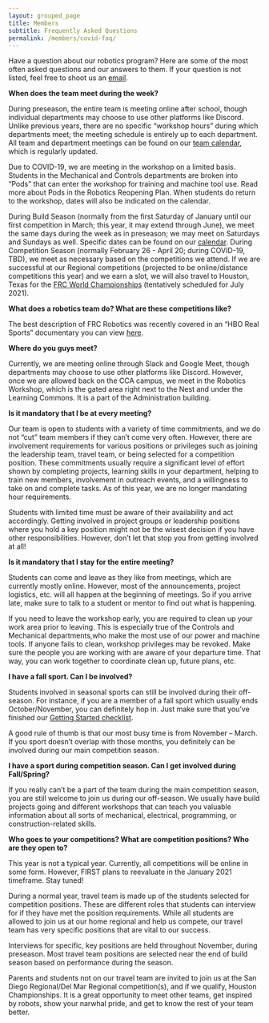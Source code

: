```yaml
---
layout: grouped_page
title: Members
subtitle: Frequently Asked Questions
permalink: /members/covid-faq/
---
```

Have a question about our robotics program? Here are some of the most often asked questions and our answers to them. If your question is not listed, feel free to shoot us an [email](http://team3128.org/contact/).  

**When does the team meet during the week?**

During preseason, the entire team is meeting online after school, though individual departments may choose to use other platforms like Discord. Unlike previous years, there are no specific “workshop hours” during which departments meet; the meeting schedule is entirely up to each department. All team and department meetings can be found on our [team calendar](http://team3128.org/members/calendar/), which is regularly updated.

Due to COVID-19, we are meeting in the workshop on a limited basis. Students in the Mechanical and Controls departments are broken into “Pods” that can enter the workshop for training and machine tool use. Read more about Pods in the Robotics Reopening Plan. When students do return to the workshop, dates will also be indicated on the calendar.

During Build Season (normally from the first Saturday of January until our first competition in March; this year, it may extend through June), we meet the same days during the week as in preseason; we may meet on Saturdays and Sundays as well. Specific dates can be found on our [calendar](http://team3128.org/members/calendar/).
During Competition Season (normally February 26 - April 20; during COVID-19, TBD), we meet as necessary based on the competitions we attend. If we are successful at our Regional competitions (projected to be online/distance competitions this year) and we earn a slot, we will also travel to Houston, Texas for the [FRC World Championships](https://www.firstchampionship.org/welcome) (tentatively scheduled for July 2021).
  

**What does a robotics team do? What are these competitions like?**

The best description of FRC Robotics was recently covered in an “HBO Real Sports” documentary you can view [here](https://www.youtube.com/watch?v=18OCZz8yKtU).

**Where do you guys meet?**

Currently, we are meeting online through Slack and Google Meet, though departments may choose to use other platforms like Discord. However, once we are allowed back on the CCA campus, we meet in the Robotics Workshop, which is the gated area right next to the Nest and under the Learning Commons. It is a part of the Administration building.

**Is it mandatory that I be at every meeting?**

Our team is open to students with a variety of time commitments, and we do not “cut” team members if they can’t come very often. However, there are involvement requirements for various positions or privileges such as joining the leadership team, travel team, or being selected for a competition position. These commitments usually require a significant level of effort shown by completing projects, learning skills in your department, helping to train new members, involvement in outreach events, and a willingness to take on and complete tasks. As of this year, we are no longer mandating hour requirements.

Students with limited time must be aware of their availability and act accordingly. Getting involved in project groups or leadership positions where you hold a key position might not be the wisest decision if you have other responsibilities. However, don’t let that stop you from getting involved at all!


**Is it mandatory that I stay for the entire meeting?**

Students can come and leave as they like from meetings, which are currently mostly online. However, most of the announcements, project logistics, etc. will all happen at the beginning of meetings. So if you arrive late, make sure to talk to a student or mentor to find out what is happening.

If you need to leave the workshop early, you are required to clean up your work area prior to leaving. This is especially true of the Controls and Mechanical departments,who make the most use of our power and machine tools. If anyone fails to clean, workshop privileges may be revoked. Make sure the people you are working with are aware of your departure time. That way, you can work together to coordinate clean up, future plans, etc.

**I have a fall sport. Can I be involved?**

Students involved in seasonal sports can still be involved during their off-season. For instance, if you are a member of a fall sport which usually ends October/November, you can definitely hop in. Just make sure that you’ve finished our [Getting Started checklist](http://team3128.org/members/).

A good rule of thumb is that our most busy time is from November – March. If you sport doesn’t overlap with those months, you definitely can be involved during our main competition season.

**I have a sport during competition season. Can I get involved during Fall/Spring?**

If you really can’t be a part of the team during the main competition season, you are still welcome to join us during our off-season. We usually have build projects going and different workshops that can teach you valuable information about all sorts of mechanical, electrical, programming, or construction-related skills.

**Who goes to your competitions? What are competition positions? Who are they open to?**

This year is not a typical year. Currently, all competitions will be online in some form. However, FIRST plans to reevaluate in the January 2021 timeframe. Stay tuned!

During a normal year, travel team is made up of the students selected for competition positions. These are different roles that students can interview for if they have met the position requirements. While all students are allowed to join us at our home regional and help us compete, our travel team has very specific positions that are vital to our success.

Interviews for specific, key positions are held throughout November, during preseason. Most travel team positions are selected near the end of build season based on performance during the season.

Parents and students not on our travel team are invited to join us at the San Diego Regional/Del Mar Regional competition(s), and if we qualify, Houston Championships. It is a great opportunity to meet other teams, get inspired by robots, show your narwhal pride, and get to know the rest of your team better.